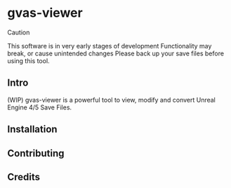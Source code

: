 # gvas-viewer

> [!CAUTION]
> This software is in very early stages of development
> Functionality may break, or cause unintended changes
> Please back up your save files before using this tool.

## Intro
(WIP) gvas-viewer is a powerful tool to view, modify and convert Unreal Engine 4/5 Save Files.

## Installation

## Contributing

## Credits
